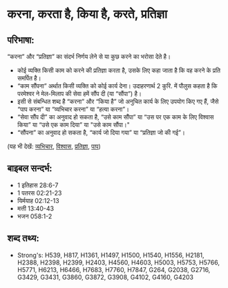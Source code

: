 # करना, करता है, किया है, करते, प्रतिज्ञा #

## परिभाषा: ##

“करना” और “प्रतिज्ञा” का संदर्भ निर्णय लेने से या कुछ करने का भरोसा देते है। 

* कोई व्यक्ति किसी काम को करने की प्रतिज्ञा करता है, उसके लिए कहा जाता है कि वह करने के प्रति समर्पित है।
* “काम सौंपना” अर्थात किसी व्यक्ति को कोई कार्य देना। उदाहरणार्थ 2 कुरि. में पौलुस कहता है कि परमेश्वर ने मेल-मिलाप की सेवा हमें सौंप दी (या “सौंपा”) है।
* इसी से संबन्धित शब्द है “करना” और “किया है” जो अनुचित कार्य के लिए उपयोग किए गए हैं, जैसे “पाप करना” या “व्यभिचार करना” या “हत्या करना”।
* “सेवा सौंप दी” का अनुवाद हो सकता है, “उसे काम सौंपा” या “उस पर एक काम के लिए विश्वास किया” या “उसे एक काम दिया” या "उसे काम सौंपा।"
* “सौंपना” का अनुवाद हो सकता है, “कार्य जो दिया गया” या “प्रतिज्ञा जो की गई”।

(यह भी देखें: [व्यभिचार](../adultery.md), [विश्वास](../faithful.md), [प्रतिज्ञा](../promise.md), [पाप](../sin.md))

## बाइबल सन्दर्भ: ##

* 1 इतिहास 28:6-7
* 1 पतरस 02:21-23
* यिर्मयाह 02:12-13
* मत्ती 13:40-43
* भजन 058:1-2

## शब्द तथ्य: ##

* Strong's: H539, H817, H1361, H1497, H1500, H1540, H1556, H2181, H2388, H2398, H2399, H2403, H4560, H4603, H5003, H5753, H5766, H5771, H6213, H6466, H7683, H7760, H7847, G264, G2038, G2716, G3429, G3431, G3860, G3872, G3908, G4102, G4160, G4203

